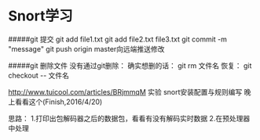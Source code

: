 ﻿Snort学习
====================

#####git 提交
		git add file1.txt
		git add file2.txt file3.txt
		git commit -m "message"
		git push origin master向远端推送修改

#####git 删除文件
		没有通过git删除：
		确实想删的话： git rm 文件名
		恢复： git checkout -- 文件名


http://www.tuicool.com/articles/BRjmmqM 实验 snort安装配置与规则编写
晚上看看这个(Finish,2016/4/20)


思路：
1.打印出包解码器之后的数据包，看看有没有解码实时数据
2.在预处理器中处理
